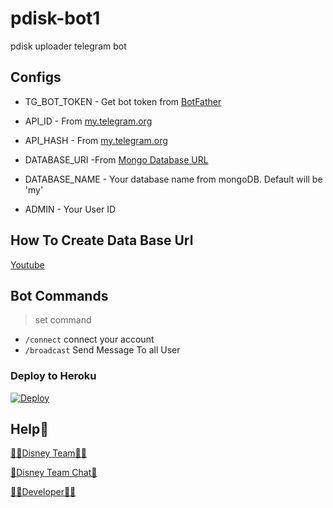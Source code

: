 # pdisk-bot1
pdisk uploader telegram bot 

## Configs 

* TG_BOT_TOKEN  - Get bot token from [BotFather](t.me/botfather)

* API_ID        - From [my.telegram.org](https://my.telegram.org) 

* API_HASH      - From [my.telegram.org](https://my.telegram.org) 

* DATABASE_URI  -From [Mongo Database URL](https://cloud.mongodb.com/)

* DATABASE_NAME  - Your database name from mongoDB. Default will be 'my'

* ADMIN - Your User ID

## How To Create Data Base Url
 [Youtube](https://youtu.be/HhHzCfrqsoE)

## Bot Commands
> set command
* `/connect` connect your account
* `/broadcast` Send Message To all User

### Deploy to Heroku
[![Deploy](https://www.herokucdn.com/deploy/button.svg)](https://heroku.com/deploy?template=https://github.com/Disneyteam77/pdisk-bot1)



## Help🤧
<a href="https://t.me/Disneygrou">
   <p>👨‍🔧Disney Team👨‍🔧  </p>
  </a>
<a href="https://t.me/Disneyteamchat">
   <p> 🤖Disney Team Chat🤖 </p>
  </a>
<a href="https://t.me/Doreamonfans1">
    <p> 👨‍💻Developer👨‍💻 </p>
    </a>
